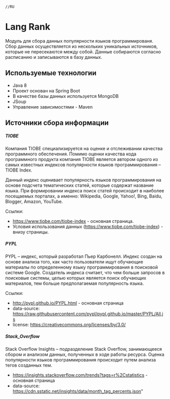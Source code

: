 
    //RU
 
 # Lang Rank #
Модуль для сбора данных популярности языков программированя. Сбор данных осуществляется из нескольких уникальных 
источников, которые не пересекаются между собой. 
Данные собираются согласно расписанию и записываются в базу данных. 
  
 ## Используемые технологии ## 
  - Java 8 
  - Проект основан на Spring Boot
  - В качестве базы данных используется MongoDB 
  - JSoup
  - Управление зависимостями - Maven
  
 ## Источники сбора информации ##
 
 ##### TIOBE #####
 Компания TIOBE специализируется на оценке и отслеживании качества программного обеспечения. 
 Помимо оценки качества кода программного продукта компания TIOBE является автором одного
 из самых известных индексов популярности языков программирования – TIOBE Index.
 
 Данный индекс оценивает популярность языков программирования на основе подсчета тематических статей, 
 которые содержат название языка. 
 При формировании индекса поиск статей происходит в наиболее посещаемых порталах, 
 а именно: Wikipedia, Google, Yahoo!, Bing, Baidu, Blogger, Amazon, YouTube. 
 
Ссылки:
+ https://www.tiobe.com/tiobe-index - основная страница. 
+ Условия использования данных (https://www.tiobe.com/tiobe-index) - внизу страницы. 

 ##### PYPL #####
PYPL – индекс, который разработал Пьер Карбонелл.
 Индекс создан на основе анализа того, как часто пользователи ищут обучающие материалы по 
 определенному языку программирования в поисковой системе Google. Создатель индекса считает,
  что чем больше запросов в поисковые системы, целью которых является поиск обучающих материалов, 
  тем больше предполагаемая популярность языка.

Ссылки: 
+ http://pypl.github.io/PYPL.html  - основная страница 
+ data-source: https://raw.githubusercontent.com/pypl/pypl.github.io/master/PYPL/All.js 
+ license: https://creativecommons.org/licenses/by/3.0/ 


##### Stack_Overflow #####
Stack Overflow Insights – подразделение Stack Overflow, 
занимающееся сбором и анализом данных, полученных в ходе работы ресурса.
Оценка популярности языков программирования происходит путем анализа тегов созданных тем. 


+ https://insights.stackoverflow.com/trends?tags=r%2Cstatistics - основная страница
+ data-source: https://cdn.sstatic.net/insights/data/month_tag_percents.json" 




  